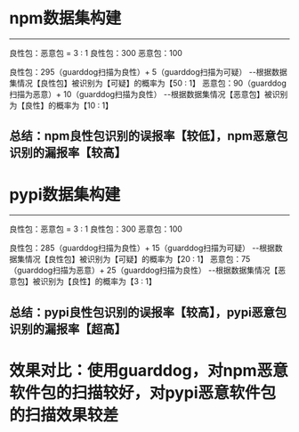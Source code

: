 # npm数据集构建
------------------------------------------------------------------------------------------------------------------------
良性包：恶意包 = 3 : 1
良性包：300
恶意包：100

良性包：295（guarddog扫描为良性）+ 5（guarddog扫描为可疑） --根据数据集情况【良性包】被识别为【可疑】的概率为【50 : 1】
恶意包：90（guarddog扫描为恶意）+ 10（guarddog扫描为良性）  --根据数据集情况【恶意包】被识别为【良性】的概率为【10 : 1】

总结：npm良性包识别的误报率【较低】，npm恶意包识别的漏报率【较高】
------------------------------------------------------------------------------------------------------------------------


# pypi数据集构建
------------------------------------------------------------------------------------------------------------------------
良性包：恶意包 = 3 : 1
良性包：300
恶意包：100

良性包：285（guarddog扫描为良性）+ 15（guarddog扫描为可疑） --根据数据集情况【良性包】被识别为【可疑】的概率为【20 : 1】
恶意包：75（guarddog扫描为恶意）+ 25（guarddog扫描为良性）  --根据数据集情况【恶意包】被识别为【良性】的概率为【3 : 1】

总结：pypi良性包识别的误报率【较高】，pypi恶意包识别的漏报率【超高】
------------------------------------------------------------------------------------------------------------------------


# 效果对比：使用guarddog，对npm恶意软件包的扫描较好，对pypi恶意软件包的扫描效果较差